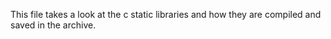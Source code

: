 This file takes a look at the c static libraries and how they are compiled and saved in the archive.